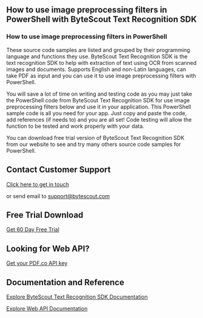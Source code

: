 ## How to use image preprocessing filters in PowerShell with ByteScout Text Recognition SDK

### How to use image preprocessing filters in PowerShell

These source code samples are listed and grouped by their programming language and functions they use. ByteScout Text Recognition SDK is the text recognition SDK to help with extraction of text using OCR from scanned images and documents. Supports English and non-Latin languages, can take PDF as input and you can use it to use image preprocessing filters with PowerShell.

You will save a lot of time on writing and testing code as you may just take the PowerShell code from ByteScout Text Recognition SDK for use image preprocessing filters below and use it in your application. This PowerShell sample code is all you need for your app. Just copy and paste the code, add references (if needs to) and you are all set! Code testing will allow the function to be tested and work properly with your data.

You can download free trial version of ByteScout Text Recognition SDK from our website to see and try many others source code samples for PowerShell.

## Contact Customer Support

[Click here to get in touch](https://bytescout.zendesk.com/hc/en-us/requests/new?subject=ByteScout%20Text%20Recognition%20SDK%20Question)

or send email to [support@bytescout.com](mailto:support@bytescout.com?subject=ByteScout%20Text%20Recognition%20SDK%20Question) 

## Free Trial Download

[Get 60 Day Free Trial](https://bytescout.com/download/web-installer?utm_source=github-readme)

## Looking for Web API? 

[Get your PDF.co API key](https://pdf.co/documentation/api?utm_source=github-readme)

## Documentation and Reference

[Explore ByteScout Text Recognition SDK Documentation](https://bytescout.com/documentation/index.html?utm_source=github-readme)

[Explore Web API Documentation](https://pdf.co/documentation/api?utm_source=github-readme)